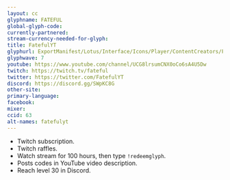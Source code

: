 ```yaml
---
layout: cc
glyphname: FATEFUL
global-glyph-code:
currently-partnered:
stream-currency-needed-for-glyph:
title: FatefulYT
glyphurl: ExportManifest/Lotus/Interface/Icons/Player/ContentCreators/FatefulYT.png
glyphwave: 7
youtube: https://www.youtube.com/channel/UCG8lrsumCNX0oCo6sA4U5Dw
twitch: https://twitch.tv/fateful
twitter: https://twitter.com/FatefulYT
discord: https://discord.gg/SWpKC8G
other-site:
primary-language:
facebook:
mixer:
ccid: 63
alt-names: fatefulyt
---
```

* Twitch subscription.
* Twitch raffles.
* Watch stream for 100 hours, then type `!redeemglyph`.
* Posts codes in YouTube video description.
* Reach level 30 in Discord.
